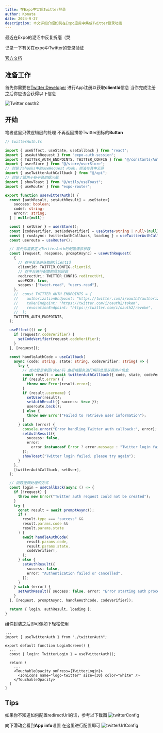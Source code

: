 ```yaml
---
title: 在Expo中实现Twitter登录
author: Konata
date: 2024-9-27
description: 本文详细介绍如何在Expo应用中集成Twitter登录功能
---
```


最近在Expo的泥沼中反复折磨（哭  

记录一下有关在expo中Twitter的登录验证

[官方文档](https://docs.expo.dev/guides/authentication/#twitter)

## 准备工作

首先你需要在[Twitter Developer](https://developer.twitter.com/) 进行App注册以获取**clientId**信息 当你完成注册之后你应该会获得以下信息

![Twitter oauth2](https://cdn.jsdelivr.net/gh/Konata33/oss@master/uPic/image.png)

## 开始

笔者这里只做逻辑层的处理 不再返回携带Twitter图标的**Button**

```typescript
// twitterAuth.ts

import { useEffect, useState, useCallback } from "react";
import { useAuthRequest } from "expo-auth-session";
import { TWITTER_AUTH_ENDPOINTS, TWITTER_CONFIG } from "@/constants/Auth";
import { userStore } from "@/store/userStore";
// 封装了ahooks中的useRequest Hook，用法与其中无异
import { useTwitterAuthCallback } from "@/api";
// 封装了适用于各平台的提示框
import { showToast } from "@/utils/useToast";
import { useRouter } from "expo-router";

export function useTwitterAuth() {
  const [authResult, setAuthResult] = useState<{
    success: boolean;
    code?: string;
    error?: string;
  } | null>(null);

  const { setUser } = userStore();
  const [codeVerifier, setCodeVerifier] = useState<string | null>(null);
  const { runAsync: twitterAuthCallback, loading } = useTwitterAuthCallback();
  const useroute = useRouter();

  // 首先你需要定义TwitterAuth的配置请求参数
  const [request, response, promptAsync] = useAuthRequest(
    {
      // 在平台注册获取的clientId
      clientId: TWITTER_CONFIG.clientId,
      // 在平台进行配置的成功回调
      redirectUri: TWITTER_CONFIG.redirectUri,
      usePKCE: true,
      scopes: ["tweet.read", "users.read"],
    },
    //  const TWITTER_AUTH_ENDPOINTS = {
    //    authorizationEndpoint: "https://twitter.com/i/oauth2/authorize",
    //    tokenEndpoint: "https://twitter.com/i/oauth2/token",
    //    revocationEndpoint: "https://twitter.com/i/oauth2/revoke",
    //  };
    TWITTER_AUTH_ENDPOINTS,
  );

  useEffect(() => {
    if (request?.codeVerifier) {
      setCodeVerifier(request.codeVerifier);
    }
  }, [request]);

  const handleAuthCode = useCallback(
    async (code: string, state: string, codeVerifier: string) => {
      try {
        // 成功登录拿回Token码 由后端服务进行解码处理获得用户信息
        const result = await twitterAuthCallback({ code, state, codeVerifier });
        if (result.error) {
          throw new Error(result.error);
        }
        if (result.username) {
          setUser(result);
          setAuthResult({ success: true });
          useroute.back();
        } else {
          throw new Error("Failed to retrieve user information");
        }
      } catch (error) {
        console.error("Error handling Twitter auth callback:", error);
        setAuthResult({
          success: false,
          error:
            error instanceof Error ? error.message : "Twitter login failed",
        });
        showToast("Twitter login failed, please try again");
      }
    },
    [twitterAuthCallback, setUser],
  );

  // 函数逻辑处理的方式
  const login = useCallback(async () => {
    if (!request) {
      throw new Error("Twitter auth request could not be created");
    }
    try {
      const result = await promptAsync();
      if (
        result.type === "success" &&
        result.params.code &&
        result.params.state
      ) {
        await handleAuthCode(
          result.params.code,
          result.params.state,
          codeVerifier!,
        );
      } else {
        setAuthResult({
          success: false,
          error: "Authentication failed or cancelled",
        });
      }
    } catch (error) {
      setAuthResult({ success: false, error: "Error starting auth process" });
    }
  }, [request, promptAsync, handleAuthCode, codeVerifier]);

  return { login, authResult, loading };
}

```

组件封装之后即可像如下轻松使用

```TSX
...
import { useTwitterAuth } from "./twitterAuth";

export default function LoginScreen() {
  ...
  const { login: TwitterLogin } = useTwitterAuth();

  return (
    ...
    <TouchableOpacity onPress={TwitterLogin}>
      <Ionicons name="logo-twitter" size={30} color="white" />
    </TouchableOpacity>
  )
}
```

## Tips

如果你不知道如何配置redirectUrl的话，参考以下截图
![twitterConfig](https://cdn.jsdelivr.net/gh/Konata33/oss@master/uPic/twitterConfig.png)

向下滑动会看到**App info**设置 在这里进行配置即可
![twitterUrlConfig](https://cdn.jsdelivr.net/gh/Konata33/oss@master/uPic/twitterUrlConfig.png)
